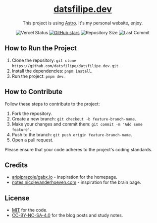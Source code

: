 <div align="center">

# [datsfilipe.dev](https://datsfilipe.dev)

This project is using [Astro](https://astro.build). It's my personal website, enjoy.

![Vercel Status](https://img.shields.io/github/deployments/datsfilipe/datsfilipe.dev/production?logo=vercel&logoColor=white&label=vercel)
[![GitHub stars](https://img.shields.io/github/stars/datsfilipe/datsfilipe.dev.svg)](https://github.com/datsfilipe/datsfilipe.dev/stargazers)
![Repository Size](https://img.shields.io/github/repo-size/datsfilipe/datsfilipe.dev.svg)
![Last Commit](https://img.shields.io/github/last-commit/datsfilipe/datsfilipe.dev.svg)

</div>

## How to Run the Project

1. Clone the repository: `git clone https://github.com/datsfilipe/datsfilipe.dev.git`.
2. Install the dependencies: `pnpm install`.
3. Run the project: `pnpm dev`.

## How to Contribute

Follow these steps to contribute to the project:

1. Fork the repository.
2. Create a new branch: `git checkout -b feature-branch-name`.
3. Make your changes and commit them: `git commit -m 'Add some feature'`.
4. Push to the branch: `git push origin feature-branch-name`.
5. Open a pull request.

Please ensure that your code adheres to the project's coding standards.

## Credits

- [aripiprazole/gabx.io](https://github.com/aripiprazole/gabx.io) - inspiration for the homepage.
- [notes.nicolevanderhoeven.com](https://notes.nicolevanderhoeven.com) - inspiration for the brain page.

## License

- [MIT](./LICENSE) for the code.
- [CC-BY-NC-SA-4.0](./CC-BY-NC-SA-4.0) for the blog posts and study notes.